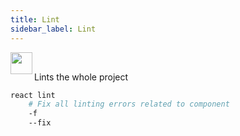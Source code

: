 ```yaml
---
title: Lint
sidebar_label: Lint
---
```


<img align="left" src="https://cdn.jsdelivr.net/gh/steevehook/react-devcli@5ef47b56/icons/markers/draft.svg" height="35px">
<br/>

Lints the whole project

```bash
react lint
    # Fix all linting errors related to component
    -f
    --fix
```

